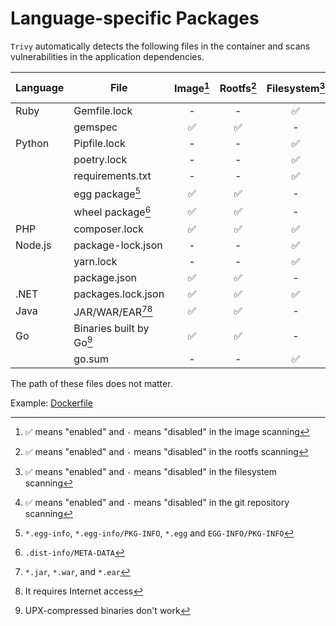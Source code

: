 # Language-specific Packages

`Trivy` automatically detects the following files in the container and scans vulnerabilities in the application dependencies.

| Language | File                     | Image[^6] | Rootfs[^7] | Filesystem[^8] | Repository[^9] |Dev dependencies |
|----------|--------------------------|:---------:|:----------:|:--------------:|:--------------:|-----------------|
| Ruby     | Gemfile.lock             | -         | -          |       ✅        |       ✅        | included        |
|          | gemspec                  | ✅        | ✅         |       -        |       -        | included        |
| Python   | Pipfile.lock             | -         | -          |       ✅        |       ✅        | excluded        |
|          | poetry.lock              | -         | -          |       ✅        |       ✅        | included        |
|          | requirements.txt         | -         | -          |       ✅        |       ✅        | included        |
|          | egg package[^1]          | ✅        | ✅         |       -        |       -        | excluded        |
|          | wheel package[^2]        | ✅        | ✅         |       -        |       -        | excluded        |
| PHP      | composer.lock            | ✅        | ✅         |       ✅        |       ✅        | excluded        |
| Node.js  | package-lock.json        | -         | -          |       ✅        |       ✅        | excluded        |
|          | yarn.lock                | -         | -          |       ✅        |       ✅        | included        |
|          | package.json             | ✅        | ✅         |       -        |       -        | excluded        |
| .NET     | packages.lock.json       | ✅        | ✅         |       ✅        |       ✅        | included        |
| Java     | JAR/WAR/EAR[^3][^4]      | ✅        | ✅         |       -        |       -        | included        |
| Go       | Binaries built by Go[^5] | ✅        | ✅         |       -        |       -        | excluded        |
|          | go.sum                   | -         | -          |       ✅        |       ✅        | included        |

The path of these files does not matter.

Example: [Dockerfile](https://github.com/aquasecurity/trivy-ci-test/blob/main/Dockerfile)

[^1]: `*.egg-info`, `*.egg-info/PKG-INFO`, `*.egg` and `EGG-INFO/PKG-INFO`
[^2]: `.dist-info/META-DATA`
[^3]: `*.jar`, `*.war`, and `*.ear`
[^4]: It requires Internet access
[^5]: UPX-compressed binaries don't work
[^6]: ✅ means "enabled" and `-` means "disabled" in the image scanning
[^7]: ✅ means "enabled" and `-` means "disabled" in the rootfs scanning
[^8]: ✅ means "enabled" and `-` means "disabled" in the filesystem scanning
[^9]: ✅ means "enabled" and `-` means "disabled" in the git repository scanning
